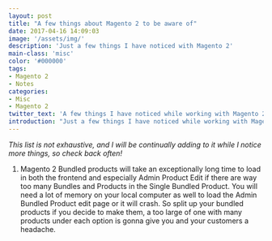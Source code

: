 ```yaml
---
layout: post
title: "A few things about Magento 2 to be aware of"
date: 2017-04-16 14:09:03
image: '/assets/img/'
description: 'Just a few things I have noticed with Magento 2'
main-class: 'misc'
color: '#000000'
tags:
- Magento 2
- Notes
categories:
- Misc
- Magento 2
twitter_text: 'A few things I have noticed while working with Magento 2'
introduction: "Just a few things I have noticed while working with Magento 2"
---
```


*This list is not exhaustive, and I will be continually adding to it while I notice more things, so check back often!*

1.  Magento 2 Bundled products will take an exceptionally long time to load in both the frontend and especially Admin Product Edit if there are way too many Bundles and Products in the Single Bundled Product.  You will need a lot of memory on your local computer as well to load the Admin Bundled Product edit page or it will crash. So split up your bundled products if you decide to make them, a too large of one with many products under each option is gonna give you and your customers a headache.
